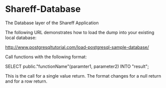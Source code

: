 # Shareff-Database
The Database layer of the Shareff Application

The following URL demonstrates how to load the dump into your existing local
database:

http://www.postgresqltutorial.com/load-postgresql-sample-database/

Call functions with the following format:

SELECT public."functionName"(paramter1, parameter2) INTO "result";

This is the call for a single value return. The format changes for a null return and for a row return.

